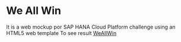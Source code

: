 # We All Win
It is a web mockup por SAP HANA Cloud Platform challenge using an HTML5 web template
To see result
<a href="http://weallwin.azurewebsites.net"> WeAllWin</a>
